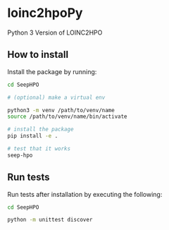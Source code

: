 # loinc2hpoPy
Python 3 Version of LOINC2HPO

## How to install

Install the package by running:
```bash
cd SeepHPO

# (optional) make a virtual env

python3 -m venv /path/to/venv/name
source /path/to/venv/name/bin/activate

# install the package  
pip install -e .

# test that it works
seep-hpo
```

## Run tests

Run tests after installation by executing the following:
```bash
cd SeepHPO

python -m unittest discover
```

